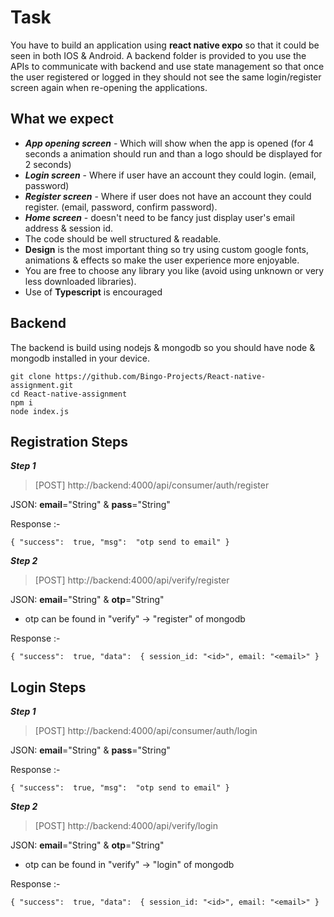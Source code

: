 # Task

You have to build an application using **react native expo** so that it could be seen in both IOS & Android. A backend folder is provided to you use the APIs to communicate with backend and use state management so that once the user registered or logged in they should not see the same login/register screen again when re-opening the applications.


## What we expect

* ***App opening screen*** - Which will show when the app is opened (for 4 seconds a animation should run and than a logo should be displayed for 2 seconds)
* ***Login screen*** - Where if user have an account they could login. (email, password)
* ***Register screen*** - Where if user does not have an account they could register. (email, password, confirm password).
* ***Home screen*** - doesn't need to be fancy just display user's email address & session id.
* The code should be well structured & readable.
* **Design** is the most important thing so try using custom google fonts, animations & effects so make the user experience more enjoyable.
* You are free to choose any library you like (avoid using unknown or very less downloaded libraries).
* Use of **Typescript** is encouraged

## Backend

The backend is build using nodejs & mongodb so you should have node & mongodb installed in your device.

    git clone https://github.com/Bingo-Projects/React-native-assignment.git
    cd React-native-assignment
    npm i
    node index.js


## Registration Steps

***Step 1***
> [POST]     http://backend:4000/api/consumer/auth/register

JSON: **email**="String" & **pass**="String"

Response :-

    { "success":  true, "msg":  "otp send to email" }

***Step 2***
> [POST]     http://backend:4000/api/verify/register

JSON: **email**="String" & **otp**="String"
* otp can be found in "verify" ->  "register" of mongodb

Response :-

    { "success":  true, "data":  { session_id: "<id>", email: "<email>" }


## Login Steps

***Step 1***
> [POST]     http://backend:4000/api/consumer/auth/login

JSON: **email**="String" & **pass**="String"

Response :-

    { "success":  true, "msg":  "otp send to email" }

***Step 2***
> [POST]     http://backend:4000/api/verify/login

JSON: **email**="String" & **otp**="String"
* otp can be found in "verify" ->  "login" of mongodb

Response :-

    { "success":  true, "data":  { session_id: "<id>", email: "<email>" }

